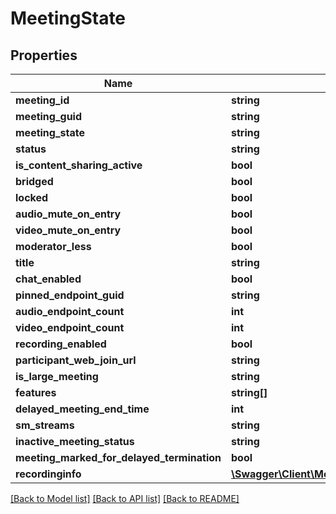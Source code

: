 # MeetingState

## Properties
Name | Type | Description | Notes
------------ | ------------- | ------------- | -------------
**meeting_id** | **string** |  | [optional] 
**meeting_guid** | **string** |  | [optional] 
**meeting_state** | **string** |  | [optional] 
**status** | **string** |  | [optional] 
**is_content_sharing_active** | **bool** |  | [optional] 
**bridged** | **bool** |  | [optional] 
**locked** | **bool** |  | [optional] 
**audio_mute_on_entry** | **bool** |  | [optional] 
**video_mute_on_entry** | **bool** |  | [optional] 
**moderator_less** | **bool** |  | [optional] 
**title** | **string** |  | [optional] 
**chat_enabled** | **bool** |  | [optional] 
**pinned_endpoint_guid** | **string** |  | [optional] 
**audio_endpoint_count** | **int** |  | [optional] 
**video_endpoint_count** | **int** |  | [optional] 
**recording_enabled** | **bool** |  | [optional] 
**participant_web_join_url** | **string** |  | [optional] 
**is_large_meeting** | **string** |  | [optional] 
**features** | **string[]** |  | [optional] 
**delayed_meeting_end_time** | **int** |  | [optional] 
**sm_streams** | **string** |  | [optional] 
**inactive_meeting_status** | **string** |  | [optional] 
**meeting_marked_for_delayed_termination** | **bool** |  | [optional] 
**recordinginfo** | [**\Swagger\Client\Model\MeetingStateRecordinginfo**](MeetingStateRecordinginfo.md) |  | [optional] 

[[Back to Model list]](../README.md#documentation-for-models) [[Back to API list]](../README.md#documentation-for-api-endpoints) [[Back to README]](../README.md)


